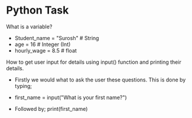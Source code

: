 # Python Task

What is a variable? 

- Student_name = "Surosh" # String
- age = 16 # Integer (Int)
- hourly_wage = 8.5 # float


How to get user input for details using input() function and printing their details.

- Firstly we would what to ask the user these questions. This is done by typing; 

- first_name = input("What is your first name?") 

- Followed by; print(first_name) 
